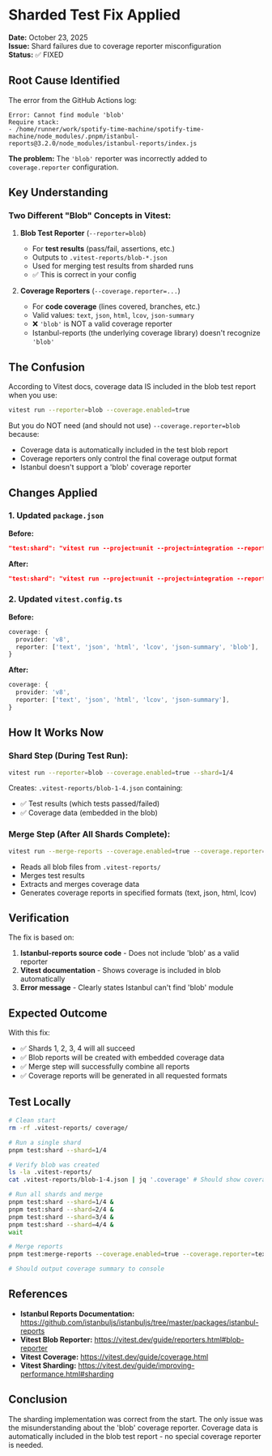# Sharded Test Fix Applied

**Date:** October 23, 2025  
**Issue:** Shard failures due to coverage reporter misconfiguration  
**Status:** ✅ FIXED

## Root Cause Identified

The error from the GitHub Actions log:

```
Error: Cannot find module 'blob'
Require stack:
- /home/runner/work/spotify-time-machine/spotify-time-machine/node_modules/.pnpm/istanbul-reports@3.2.0/node_modules/istanbul-reports/index.js
```

**The problem:** The `'blob'` reporter was incorrectly added to `coverage.reporter` configuration.

## Key Understanding

### Two Different "Blob" Concepts in Vitest:

1. **Blob Test Reporter** (`--reporter=blob`)
   - For **test results** (pass/fail, assertions, etc.)
   - Outputs to `.vitest-reports/blob-*.json`
   - Used for merging test results from sharded runs
   - ✅ This is correct in your config

2. **Coverage Reporters** (`--coverage.reporter=...`)
   - For **code coverage** (lines covered, branches, etc.)
   - Valid values: `text`, `json`, `html`, `lcov`, `json-summary`
   - ❌ `'blob'` is NOT a valid coverage reporter
   - Istanbul-reports (the underlying coverage library) doesn't recognize `'blob'`

## The Confusion

According to Vitest docs, coverage data IS included in the blob test report when you use:

```bash
vitest run --reporter=blob --coverage.enabled=true
```

But you do NOT need (and should not use) `--coverage.reporter=blob` because:

- Coverage data is automatically included in the test blob report
- Coverage reporters only control the final coverage output format
- Istanbul doesn't support a 'blob' coverage reporter

## Changes Applied

### 1. Updated `package.json`

**Before:**

```json
"test:shard": "vitest run --project=unit --project=integration --reporter=blob --coverage.enabled=true --coverage.reporter=blob"
```

**After:**

```json
"test:shard": "vitest run --project=unit --project=integration --reporter=blob --coverage.enabled=true"
```

### 2. Updated `vitest.config.ts`

**Before:**

```typescript
coverage: {
  provider: 'v8',
  reporter: ['text', 'json', 'html', 'lcov', 'json-summary', 'blob'],
}
```

**After:**

```typescript
coverage: {
  provider: 'v8',
  reporter: ['text', 'json', 'html', 'lcov', 'json-summary'],
}
```

## How It Works Now

### Shard Step (During Test Run):

```bash
vitest run --reporter=blob --coverage.enabled=true --shard=1/4
```

Creates: `.vitest-reports/blob-1-4.json` containing:

- ✅ Test results (which tests passed/failed)
- ✅ Coverage data (embedded in the blob)

### Merge Step (After All Shards Complete):

```bash
vitest run --merge-reports --coverage.enabled=true --coverage.reporter=text --coverage.reporter=json --coverage.reporter=html --coverage.reporter=lcov
```

- Reads all blob files from `.vitest-reports/`
- Merges test results
- Extracts and merges coverage data
- Generates coverage reports in specified formats (text, json, html, lcov)

## Verification

The fix is based on:

1. **Istanbul-reports source code** - Does not include 'blob' as a valid reporter
2. **Vitest documentation** - Shows coverage is included in blob automatically
3. **Error message** - Clearly states Istanbul can't find 'blob' module

## Expected Outcome

With this fix:

- ✅ Shards 1, 2, 3, 4 will all succeed
- ✅ Blob reports will be created with embedded coverage data
- ✅ Merge step will successfully combine all reports
- ✅ Coverage reports will be generated in all requested formats

## Test Locally

```bash
# Clean start
rm -rf .vitest-reports/ coverage/

# Run a single shard
pnpm test:shard --shard=1/4

# Verify blob was created
ls -la .vitest-reports/
cat .vitest-reports/blob-1-4.json | jq '.coverage' # Should show coverage data

# Run all shards and merge
pnpm test:shard --shard=1/4 &
pnpm test:shard --shard=2/4 &
pnpm test:shard --shard=3/4 &
pnpm test:shard --shard=4/4 &
wait

# Merge reports
pnpm test:merge-reports --coverage.enabled=true --coverage.reporter=text

# Should output coverage summary to console
```

## References

- **Istanbul Reports Documentation:** https://github.com/istanbuljs/istanbuljs/tree/master/packages/istanbul-reports
- **Vitest Blob Reporter:** https://vitest.dev/guide/reporters.html#blob-reporter
- **Vitest Coverage:** https://vitest.dev/guide/coverage.html
- **Vitest Sharding:** https://vitest.dev/guide/improving-performance.html#sharding

## Conclusion

The sharding implementation was correct from the start. The only issue was the misunderstanding about the 'blob' coverage reporter. Coverage data is automatically included in the blob test report - no special coverage reporter is needed.
